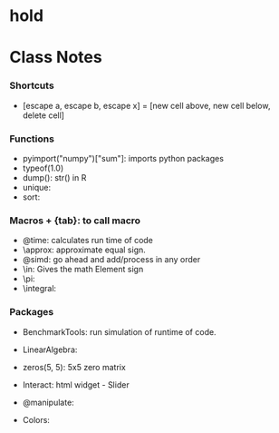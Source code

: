 # hold

# Class Notes

### Shortcuts
 - [escape a, escape b, escape x] = [new cell above, new cell below, delete cell]

### Functions
 - pyimport("numpy")["sum"]: imports python packages
 - typeof(1.0)
 - dump(): str() in R
 - unique:
 - sort:
 

### Macros + {tab}: to call macro
 - @time: calculates run time of code
 - \approx: approximate equal sign.  
 - @simd: go ahead and add/process in any order
 - \in: Gives the math Element sign
 - \pi:
 - \integral:
  
### Packages
 - BenchmarkTools: run simulation of runtime of code.
 - LinearAlgebra:
  - zeros(5, 5): 5x5 zero matrix
  
 - Interact: html widget - Slider
  - @manipulate:
 - Colors:
